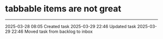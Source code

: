 tabbable items are not great
===

---

2025-03-28 08:05	Created task
2025-03-29 22:46	Updated task
2025-03-29 22:46	Moved task from backlog to inbox